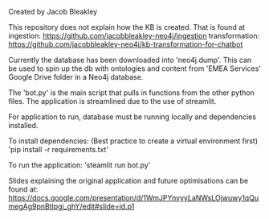 Created by Jacob Bleakley

This repository does not explain how the KB is created. That is found at 
ingestion: https://github.com/jacobbleakley-neo4j/ingestion
transformation: https://github.com/jacobbleakley-neo4j/kb-transformation-for-chatbot

Currently the database has been downloaded into 'neo4j.dump'. This can be used to spin up the db with ontologies and content from 'EMEA Services' Google Drive folder in a Neo4j database.

The 'bot.py' is the main script that pulls in functions from the other python files. The application is streamlined due to the use of streamlit.

For application to run, database must be running locally and dependencies installed.

To install dependencies: (Best practice to create a virtual environment first) 'pip install -r requirements.txt'

To run the application: 'steamlit run bot.py'

Slides explaining the original application and future optimisations can be found at: 
https://docs.google.com/presentation/d/1WmJPYnvyyLaNWsLOjwuwy1qQumegAg9pnBtlpgj_ghY/edit#slide=id.p1


